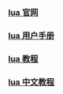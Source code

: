 ### [lua 官网](https://www.lua.org/start.html)
### [lua 用户手册](https://www.lua.org/manual/5.3/)
### [lua 教程](https://www.tutorialspoint.com/lua/lua_basic_syntax.htm)
### [lua 中文教程](https://shenjun-coder.github.io/LuaBook/%E7%AC%AC%E4%B8%80%E7%AB%A0%20Lua%E7%A8%8B%E5%BA%8F%E8%AE%BE%E8%AE%A1/1_1%20%E7%B1%BB%E5%9E%8B%E4%B8%8E%E5%80%BC.html)

